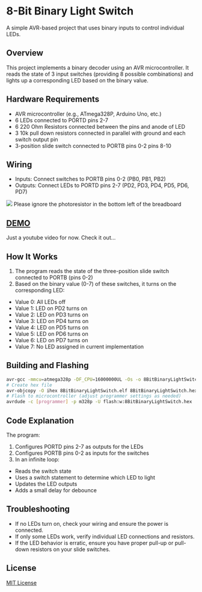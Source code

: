 # 8-Bit Binary Light Switch
A simple AVR-based project that uses binary inputs to control individual LEDs.

## Overview

This project implements a binary decoder using an AVR microcontroller. It reads the state of 3 input switches (providing 8 possible combinations) and lights up a corresponding LED based on the binary value.

## Hardware Requirements

* AVR microcontroller (e.g., ATmega328P, Arduino Uno, etc.)
* 6 LEDs connected to PORTD pins 2-7
* 6 220 Ohm Resistors connected between the pins and anode of LED
* 3 10k pull down resistors connected in parallel with ground and each switch output pin
* 3-position slide switch connected to PORTB pins 0-2 pins 8-10

## Wiring

* Inputs: Connect switches to PORTB pins 0-2 (PB0, PB1, PB2)
* Outputs: Connect LEDs to PORTD pins 2-7 (PD2, PD3, PD4, PD5, PD6, PD7)
<img src="./8BitBinaryDecoder.jpg"/>
Please ignore the photoresistor in the bottom left of the breadboard

## [DEMO]("https://youtube.com/shorts/cXtNjOI3j3I?si=PnNXgZMgpXgUl6An")
Just a youtube video for now. Check it out...

## How It Works

1. The program reads the state of the three-position slide switch connected to PORTB (pins 0-2)
2. Based on the binary value (0-7) of these switches, it turns on the corresponding LED:

* Value 0: All LEDs off
* Value 1: LED on PD2 turns on
* Value 2: LED on PD3 turns on
* Value 3: LED on PD4 turns on
* Value 4: LED on PD5 turns on
* Value 5: LED on PD6 turns on
* Value 6: LED on PD7 turns on
* Value 7: No LED assigned in current implementation



## Building and Flashing
```bash Compile the code
avr-gcc -mmcu=atmega328p -DF_CPU=16000000UL -Os -o 8BitBinaryLightSwitch.elf main.c
# Create hex file
avr-objcopy -O ihex 8BitBinaryLightSwitch.elf 8BitBinaryLightSwitch.hex
# Flash to microcontroller (adjust programmer settings as needed)
avrdude -c [programmer] -p m328p -U flash:w:8BitBinaryLightSwitch.hex
```

## Code Explanation
The program:

1. Configures PORTD pins 2-7 as outputs for the LEDs
2. Configures PORTB pins 0-2 as inputs for the switches
3. In an infinite loop:

* Reads the switch state
* Uses a switch statement to determine which LED to light
* Updates the LED outputs
* Adds a small delay for debounce



## Troubleshooting

* If no LEDs turn on, check your wiring and ensure the power is connected.
* If only some LEDs work, verify individual LED connections and resistors.
* If the LED behavior is erratic, ensure you have proper pull-up or pull-down resistors on your slide switches.

## License
[MIT License](LICENSE)
